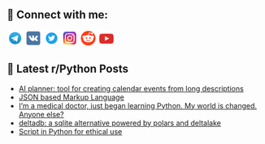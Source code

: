 ## 🔎 Connect with me:
[<img src="https://github.com/bullbesh/bullbesh/blob/main/images/Telegram.png" width="32" height="32" />](https://t.me/bullbesh)
[<img src="https://github.com/bullbesh/bullbesh/blob/main/images/VK.png" width="32" height="32" />](https://vk.com/bullbesh)
[<img src="https://github.com/bullbesh/bullbesh/blob/main/images/Twitter.png" width="32" height="32" />](https://twitter.com/bullbesh1)
[<img src="https://github.com/bullbesh/bullbesh/blob/main/images/Instagram.png" width="32" height="32" />](https://www.instagram.com/bullbesh)
[<img src="https://github.com/bullbesh/bullbesh/blob/main/images/Reddit.png" width="32" height="32" />](https://www.reddit.com/user/bullbesh)
[<img src="https://github.com/bullbesh/bullbesh/blob/main/images/YouTube.png" width="32" height="32" />](https://www.youtube.com/channel/UCtfjRs6uzgq5mfm8S06WTcg)

## 📕 Latest r/Python Posts
<!-- BLOG-POST-LIST:START -->
- [AI planner: tool for creating calendar events from long descriptions](https://www.reddit.com/r/Python/comments/1eqon6k/ai_planner_tool_for_creating_calendar_events_from/)
- [JSON based Markup Language](https://www.reddit.com/r/Python/comments/1eqmvq9/json_based_markup_language/)
- [I’m a medical doctor, just began learning Python. My world is changed. Anyone else?](https://www.reddit.com/r/Python/comments/1eqm7he/im_a_medical_doctor_just_began_learning_python_my/)
- [deltadb: a sqlite alternative powered by polars and deltalake](https://www.reddit.com/r/Python/comments/1eqlgvw/deltadb_a_sqlite_alternative_powered_by_polars/)
- [Script in Python for ethical use](https://www.reddit.com/r/Python/comments/1eqjhib/script_in_python_for_ethical_use/)
<!-- BLOG-POST-LIST:END -->
